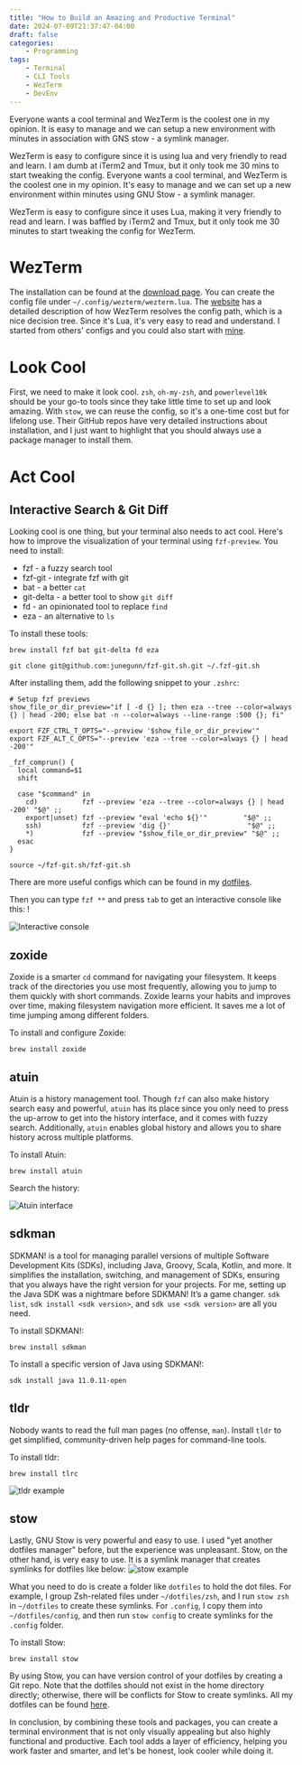 ```yaml
---
title: "How to Build an Amazing and Productive Terminal"
date: 2024-07-09T21:37:47-04:00
draft: false
categories: 
    - Programming
tags: 
    - Terminal
    - CLI Tools
    - WezTerm
    - DevEnv
---
```


Everyone wants a cool terminal and WezTerm is the coolest one in my opinion. It is easy to manage and we can setup a new environment with minutes in association with GNS stow - a symlink manager.

WezTerm is easy to configure since it is using lua and very friendly to read and learn. I am dumb at iTerm2 and Tmux, but it only took me 30 mins to start tweaking the config. 
Everyone wants a cool terminal, and WezTerm is the coolest one in my opinion. It's easy to manage and we can set up a new environment within minutes using GNU Stow - a symlink manager.

WezTerm is easy to configure since it uses Lua, making it very friendly to read and learn. I was baffled by iTerm2 and Tmux, but it only took me 30 minutes to start tweaking the config for WezTerm.

# WezTerm

The installation can be found at the [download page](https://wezfurlong.org/wezterm/installation.html). You can create the config file under `~/.config/wezterm/wezterm.lua`. The [website](https://wezfurlong.org/wezterm/config/files.html) has a detailed description of how WezTerm resolves the config path, which is a nice decision tree. Since it's Lua, it's very easy to read and understand. I started from others' configs and you could also start with [mine](https://github.com/ydeng11/dotfiles/blob/main/config/.config/wezterm/wezterm.lua).

# Look Cool

First, we need to make it look cool. `zsh`, `oh-my-zsh`, and `powerlevel10k` should be your go-to tools since they take little time to set up and look amazing. With `stow`, we can reuse the config, so it's a one-time cost but for lifelong use. Their GitHub repos have very detailed instructions about installation, and I just want to highlight that you should always use a package manager to install them.

# Act Cool

## Interactive Search & Git Diff

Looking cool is one thing, but your terminal also needs to act cool. Here's how to improve the visualization of your terminal using `fzf-preview`. You need to install:

- fzf - a fuzzy search tool
- fzf-git - integrate fzf with git
- bat - a better `cat`
- git-delta - a better tool to show `git diff`
- fd - an opinionated tool to replace `find`
- eza - an alternative to `ls`

To install these tools:

`brew install fzf bat git-delta fd eza`

`git clone git@github.com:junegunn/fzf-git.sh.git ~/.fzf-git.sh`

After installing them, add the following snippet to your `.zshrc`:

```shell
# Setup fzf previews
show_file_or_dir_preview="if [ -d {} ]; then eza --tree --color=always {} | head -200; else bat -n --color=always --line-range :500 {}; fi"

export FZF_CTRL_T_OPTS="--preview '$show_file_or_dir_preview'"
export FZF_ALT_C_OPTS="--preview 'eza --tree --color=always {} | head -200'"

_fzf_comprun() {
  local command=$1
  shift

  case "$command" in
    cd)           fzf --preview 'eza --tree --color=always {} | head -200' "$@" ;;
    export|unset) fzf --preview "eval 'echo ${}'"         "$@" ;;
    ssh)          fzf --preview 'dig {}'                   "$@" ;;
    *)            fzf --preview "$show_file_or_dir_preview" "$@" ;;
  esac
}

source ~/fzf-git.sh/fzf-git.sh
```

There are more useful configs which can be found in my [dotfiles](https://github.com/ydeng11/dotfiles/blob/main/zsh/.zshrc).

Then you can type `fzf **` and press `tab` to get an interactive console like this: !

![Interactive console](https://i.imgur.com/tyuxKAL.png)
## zoxide

Zoxide is a smarter `cd` command for navigating your filesystem. It keeps track of the directories you use most frequently, allowing you to jump to them quickly with short commands. Zoxide learns your habits and improves over time, making filesystem navigation more efficient. It saves me a lot of time jumping among different folders.

To install and configure Zoxide:

`brew install zoxide`
## atuin

Atuin is a history management tool. Though `fzf` can also make history search easy and powerful, `atuin` has its place since you only need to press the up-arrow to get into the history interface, and it comes with fuzzy search. Additionally, `atuin` enables global history and allows you to share history across multiple platforms.

To install Atuin:

`brew install atuin`

Search the history:

![Atuin interface](https://i.imgur.com/zj75bBA.png)
## sdkman

SDKMAN! is a tool for managing parallel versions of multiple Software Development Kits (SDKs), including Java, Groovy, Scala, Kotlin, and more. It simplifies the installation, switching, and management of SDKs, ensuring that you always have the right version for your projects. For me, setting up the Java SDK was a nightmare before SDKMAN! It’s a game changer. `sdk list`, `sdk install <sdk version>`, and `sdk use <sdk version>` are all you need.

To install SDKMAN!:

`brew install sdkman`

To install a specific version of Java using SDKMAN!:

`sdk install java 11.0.11-open`

## tldr

Nobody wants to read the full man pages (no offense, `man`). Install `tldr` to get simplified, community-driven help pages for command-line tools.

To install tldr:

`brew install tlrc`

![tldr example](https://i.imgur.com/0ejnQYy.png)

## stow

Lastly, GNU Stow is very powerful and easy to use. I used "yet another dotfiles manager" before, but the experience was unpleasant. Stow, on the other hand, is very easy to use. It is a symlink manager that creates symlinks for dotfiles like below:
![stow example](https://i.imgur.com/Kf0HKue.png)

What you need to do is create a folder like `dotfiles` to hold the dot files. For example, I group Zsh-related files under `~/dotfiles/zsh`, and I run `stow zsh` in `~/dotfiles` to create these symlinks. For `.config`, I copy them into `~/dotfiles/config`, and then run `stow config` to create symlinks for the `.config` folder.

To install Stow:

`brew install stow`

By using Stow, you can have version control of your dotfiles by creating a Git repo. Note that the dotfiles should not exist in the home directory directly; otherwise, there will be conflicts for Stow to create symlinks. All my dotfiles can be found [here](https://github.com/ydeng11/dotfiles/tree/main).

In conclusion, by combining these tools and packages, you can create a terminal environment that is not only visually appealing but also highly functional and productive. Each tool adds a layer of efficiency, helping you work faster and smarter, and let's be honest, look cooler while doing it.
